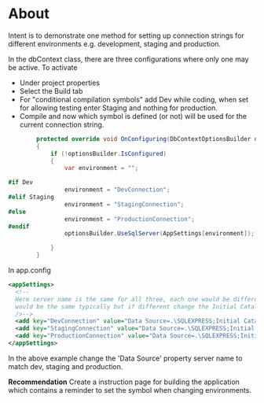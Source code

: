 ﻿# About

Intent is to demonstrate one method for setting up connection strings for different environments e.g. development, staging and production.

In the dbContext class, there are three configurations where only one may be active. To activate 

- Under project properties
- Select the Build tab
- For "conditional compilation symbols" add Dev while coding, when set for allowing testing enter Staging and nothing for production.
- Compile and now which symbol is defined (or not) will be used for the current connection string.
 

```csharp
        protected override void OnConfiguring(DbContextOptionsBuilder optionsBuilder)
        {
            if (!optionsBuilder.IsConfigured)
            {
                var environment = "";

#if Dev
                environment = "DevConnection";
#elif Staging
                environment = "StagingConnection";
#else
                environment = "ProductionConnection";
#endif
                optionsBuilder.UseSqlServer(AppSettings[environment]);

            }
        }
```

In app.config

```xml
<appSettings>
  <!--
  Here server name is the same for all three, each one would be different for a real application while the database
  would be the same typically but if different change the Initial Catalog as needed
  />-->
  <add key="DevConnection" value="Data Source=.\SQLEXPRESS;Initial Catalog=NorthWind2020;Integrated Security=True" />
  <add key="StagingConnection" value="Data Source=.\SQLEXPRESS;Initial Catalog=NorthWind2020;Integrated Security=True" />
  <add key="ProductionConnection" value="Data Source=.\SQLEXPRESS;Initial Catalog=NorthWind2020;Integrated Security=True" />
</appSettings>
```

In the above example change the  'Data Source' property server name to match dev, staging and production. 

**Recommendation**
Create a instruction page for building the application which contains a reminder to set the symbol when changing environments.
